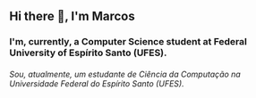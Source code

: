 ## Hi there 👋, I'm Marcos

<h3>I'm, currently, a Computer Science student at Federal University of Espírito Santo (UFES).<br><h6>Sou, atualmente, um estudante de Ciência da Computação na Universidade Federal do Espírito Santo (UFES).</h6></h3>

